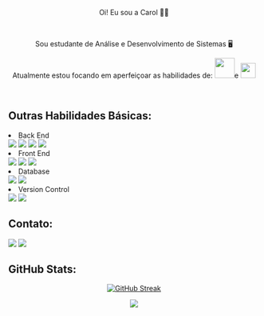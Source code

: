 <div align="center">
  <p> Oi! Eu sou a Carol 👋🏻 </p>
  <br>
  <p> Sou estudante de Análise e Desenvolvimento de Sistemas 🖥 </p>
  <p> Atualmente estou focando em aperfeiçoar as habilidades de:
  <img width="40px" src="https://cdn.jsdelivr.net/gh/devicons/devicon/icons/java/java-original.svg">e 
  <img width="30px" src="https://cdn.jsdelivr.net/gh/devicons/devicon/icons/spring/spring-original.svg"> 
   
</div>
<br>

## Outras Habilidades Básicas:

<li> Back End </li> 
<div>
 <img src="https://img.shields.io/badge/java-%23ED8B00.svg?style=for-the-badge&logo=java&logoColor=white">
 <img src="https://img.shields.io/badge/node.js-6DA55F?style=for-the-badge&logo=node.js&logoColor=white">
 <img src="https://img.shields.io/badge/PHP-777BB4?style=for-the-badge&logo=php&logoColor=white"> 
 <img src="https://img.shields.io/badge/C-00599C?style=for-the-badge&logo=c&logoColor=white">
</div>

<li> Front End </li>
<div>
 <img src="https://img.shields.io/badge/HTML5-E34F26?style=for-the-badge&logo=html5&logoColor=white"> 
 <img src="https://img.shields.io/badge/CSS3-1572B6?style=for-the-badge&logo=css3&logoColor=white"> 
 <img src="https://img.shields.io/badge/JavaScript-323330?style=for-the-badge&logo=javascript&logoColor=F7DF1E">
</div>

<li> Database </li>
<div>
 <img src="https://img.shields.io/badge/mysql-%2300f.svg?style=for-the-badge&logo=mysql&logoColor=white">
 <img src="https://img.shields.io/badge/postgres-%23316192.svg?style=for-the-badge&logo=postgresql&logoColor=white">
</div>

<li> Version Control </li>
<div>
 <img src="https://img.shields.io/badge/git-%23F05033.svg?style=for-the-badge&logo=git&logoColor=white">
 <img src="https://img.shields.io/badge/bitbucket-%230047B3.svg?style=for-the-badge&logo=bitbucket&logoColor=white">
</div>

## Contato:

<div> 
  <a href="https://www.linkedin.com/in/carolinepedasil" target="_blank"><img src="https://img.shields.io/badge/-LinkedIn-%230077B5?style=for-the-badge&logo=linkedin&logoColor=white" target="_blank"></a>
  <a href = "mailto:carolinepedasil@gmail.com"><img src="https://img.shields.io/badge/-Gmail-%23333?style=for-the-badge&logo=gmail&logoColor=white" target="_blank"></a>
</div>

## GitHub Stats:

<div align="center">
  
 [![GitHub Streak](http://github-readme-streak-stats.herokuapp.com?user=carolinepedasil&theme=dracula&date_format=M%20j%5B%2C%20Y%5D)](https://git.io/streak-stats)
  
  <img src="https://github-readme-stats.vercel.app/api/top-langs/?username=carolinepedasil&layout=compact&langs_count=6&theme=dracula"/>
 
</div>
